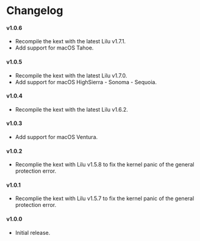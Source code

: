 #  Changelog
#### v1.0.6
- Recompile the kext with the latest Lilu v1.7.1.
- Add support for macOS Tahoe.
  
#### v1.0.5
- Recompile the kext with the latest Lilu v1.7.0.
- Add support for macOS HighSierra - Sonoma - Sequoia.
  
#### v1.0.4
- Recompile the kext with the latest Lilu v1.6.2.

#### v1.0.3
- Add support for macOS Ventura.

#### v1.0.2
- Recomplie the kext with Lilu v1.5.8 to fix the kernel panic of the general protection error.

#### v1.0.1
- Recomplie the kext with Lilu v1.5.7 to fix the kernel panic of the general protection error.

#### v1.0.0
- Initial release.
